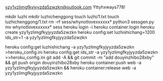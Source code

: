 yzy1yzlimgfkyjyyzda5zwzkn@outlook.com
Yttyhxways778!

mkdir luzhi
mkdir luzhichenggong
touch luzhi/1.txt
touch luzhichenggong/1.txt
rm -rf sess/whynotlovexxxxxx*
python3 sessgen.py
mv whynotlovexxxxxx* sess
heroku login -i
heroku container:login
heroku create yzy1yzlimgfkyjyyzda5zwzkn
heroku config:set luzhishichang=1200 ids_str=1 -a yzy1yzlimgfkyjyyzda5zwzkn

heroku config:get luzhishichang -a yzy1yzlimgfkyjyyzda5zwzkn >heroku_config.ini
heroku config:get ids_str -a yzy1yzlimgfkyjyyzda5zwzkn >>heroku_config.ini
git add -A && git commit -m "add douyinzhibo28xby" && git push origin douyinzhibo28xby
heroku container:push web -a yzy1yzlimgfkyjyyzda5zwzkn && heroku container:release web -a yzy1yzlimgfkyjyyzda5zwzkn